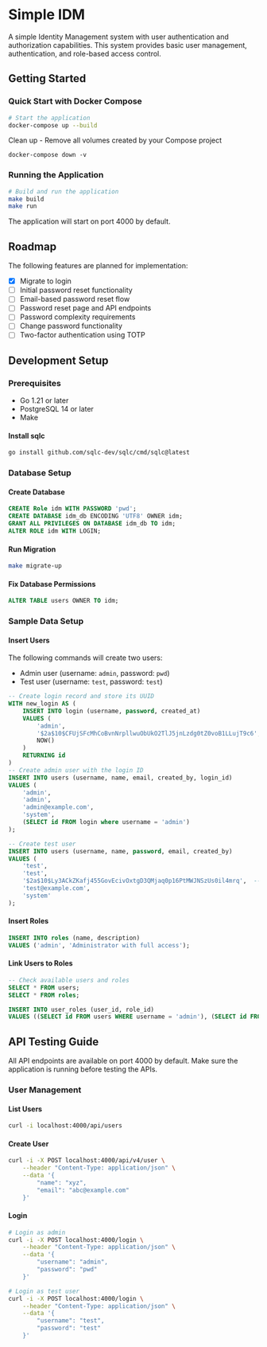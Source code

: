 # Simple IDM

A simple Identity Management system with user authentication and authorization capabilities. This system provides basic user management, authentication, and role-based access control.

## Getting Started

### Quick Start with Docker Compose

```bash
# Start the application
docker-compose up --build 
```
Clean up - Remove all volumes created by your Compose project

```
docker-compose down -v
```



### Running the Application

```bash
# Build and run the application
make build
make run
```

The application will start on port 4000 by default.

## Roadmap

The following features are planned for implementation:

- [X] Migrate to login 
- [ ] Initial password reset functionality
- [ ] Email-based password reset flow
- [ ] Password reset page and API endpoints
- [ ] Password complexity requirements
- [ ] Change password functionality
- [ ] Two-factor authentication using TOTP

## Development Setup

### Prerequisites

- Go 1.21 or later
- PostgreSQL 14 or later
- Make

#### Install sqlc

```bash
go install github.com/sqlc-dev/sqlc/cmd/sqlc@latest
```

### Database Setup

#### Create Database

```sql
CREATE Role idm WITH PASSWORD 'pwd';
CREATE DATABASE idm_db ENCODING 'UTF8' OWNER idm;
GRANT ALL PRIVILEGES ON DATABASE idm_db TO idm;
ALTER ROLE idm WITH LOGIN;
```

#### Run Migration

```bash
make migrate-up
```

#### Fix Database Permissions

```sql
ALTER TABLE users OWNER TO idm;
```

### Sample Data Setup

#### Insert Users

The following commands will create two users:
- Admin user (username: `admin`, password: `pwd`)
- Test user (username: `test`, password: `test`)

```sql
-- Create login record and store its UUID
WITH new_login AS (
    INSERT INTO login (username, password, created_at)
    VALUES (
        'admin',
        '$2a$10$CFUjSFcMhCoBvnNrpllwuObUkO2TlJ5jnLzdg0tZ0voB1LLujT9c6',  -- hashed value of 'pwd'
        NOW()
    )
    RETURNING id
)
-- Create admin user with the login ID
INSERT INTO users (username, name, email, created_by, login_id)
VALUES (
    'admin',
    'admin',
    'admin@example.com',
    'system',
    (SELECT id FROM login where username = 'admin')
);

-- Create test user
INSERT INTO users (username, name, password, email, created_by)
VALUES (
    'test',
    'test',
    '$2a$10$Ly3ACkZKafj455GovEcivOxtgD3QMjaq0p16PtMWJNSzUs0il4mrq',  -- hashed value of 'test'
    'test@example.com',
    'system'
);
```

#### Insert Roles

```sql
INSERT INTO roles (name, description)
VALUES ('admin', 'Administrator with full access');
```

#### Link Users to Roles

```sql
-- Check available users and roles
SELECT * FROM users;
SELECT * FROM roles;

INSERT INTO user_roles (user_id, role_id)
VALUES ((SELECT id FROM users WHERE username = 'admin'), (SELECT id FROM roles WHERE name = 'admin'));
```

## API Testing Guide

All API endpoints are available on port 4000 by default. Make sure the application is running before testing the APIs.

### User Management

#### List Users
```bash
curl -i localhost:4000/api/users
```

#### Create User
```bash
curl -i -X POST localhost:4000/api/v4/user \
    --header "Content-Type: application/json" \
    --data '{
        "name": "xyz",
        "email": "abc@example.com"
    }'
```

#### Login
```bash
# Login as admin
curl -i -X POST localhost:4000/login \
    --header "Content-Type: application/json" \
    --data '{
        "username": "admin",
        "password": "pwd"
    }'

# Login as test user
curl -i -X POST localhost:4000/login \
    --header "Content-Type: application/json" \
    --data '{
        "username": "test",
        "password": "test"
    }'
```

    